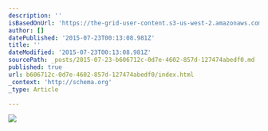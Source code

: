 ```yaml
---
description: ''
isBasedOnUrl: 'https://the-grid-user-content.s3-us-west-2.amazonaws.com/e5d9f721-f0c3-4d9f-af34-d04d5cc2a75a.jpg'
author: []
datePublished: '2015-07-23T00:13:08.981Z'
title: ''
dateModified: '2015-07-23T00:13:08.981Z'
sourcePath: _posts/2015-07-23-b606712c-0d7e-4602-857d-127474abedf0.md
published: true
url: b606712c-0d7e-4602-857d-127474abedf0/index.html
_context: 'http://schema.org'
_type: Article

---
```

![](https://the-grid-user-content.s3-us-west-2.amazonaws.com/e5d9f721-f0c3-4d9f-af34-d04d5cc2a75a.jpg)